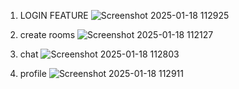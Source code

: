1. LOGIN FEATURE
![Screenshot 2025-01-18 112925](https://github.com/user-attachments/assets/6d507054-4fb4-46b0-96f3-782da2d41acc)


2. create rooms
![Screenshot 2025-01-18 112127](https://github.com/user-attachments/assets/776285a3-2854-4872-8681-c313d798a096)

3. chat
![Screenshot 2025-01-18 112803](https://github.com/user-attachments/assets/d2fb25b5-2945-4543-8b9c-31fe878041d0)

4. profile
![Screenshot 2025-01-18 112911](https://github.com/user-attachments/assets/1ad0f41a-86bc-4ad6-a3aa-6e6cf798ed30)
